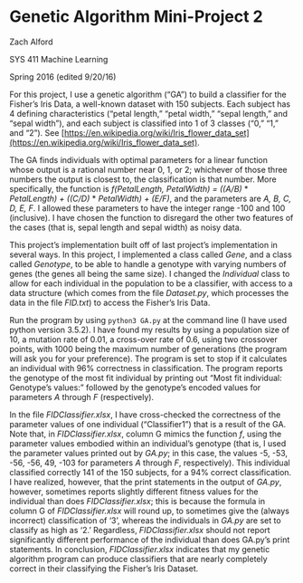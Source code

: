 # Genetic Algorithm Mini-Project 2

Zach Alford

SYS 411 Machine Learning

Spring 2016 (edited 9/20/16)

For this project, I use a genetic algorithm (“GA”) to build a classifier for the Fisher’s Iris Data, a well-known dataset with 150 subjects. Each subject has 4 defining characteristics (“petal length,” “petal width,” “sepal length,” and “sepal width”), and each subject is classified into 1 of 3 classes (“0,” “1,” and “2”). See [https://en.wikipedia.org/wiki/Iris_flower_data_set](https://en.wikipedia.org/wiki/Iris_flower_data_set).

The GA finds individuals with optimal parameters for a linear function whose output is a rational number near 0, 1, or 2; whichever of those three numbers the output is closest to, the classification is that number. More specifically, the function is *f(PetalLength, PetalWidth) = ((A/B)* \* *PetalLength) + ((C/D)* \* *PetalWidth) + (E/F)*, and the parameters are *A, B, C, D, E, F*. I allowed these parameters to have the integer range -100 and 100 (inclusive). I have chosen the function to disregard the other two features of the cases (that is, sepal length and sepal width) as noisy data.

This project’s implementation built off of last project’s implementation in several ways. In this project, I implemented a class called *Gene*, and a class called *Genotype*, to be able to handle a genotype with varying numbers of genes (the genes all being the same size). I changed the *Individual* class to allow for each individual in the population to be a classifier, with access to a data structure (which comes from the file *Dataset.py*, which processes the data in the file *FID.txt*) to access the Fisher’s Iris Data.

Run the program by using `python3 GA.py` at the command line (I have used python version 3.5.2). I have found my results by using a population size of 10, a mutation rate of 0.01, a cross-over rate of 0.6, using two crossover points, with 1000 being the maximum number of generations (the program will ask you for your preference). The program is set to stop if it calculates an individual with 96% correctness in classification. The program reports the genotype of the most fit individual by printing out “Most fit individual: Genotype’s values:” followed by the genotype’s encoded values for parameters *A* through *F* (respectively).

In the file *FIDClassifier.xlsx*, I have cross-checked the correctness of the parameter values of one individual (“Classifier1”) that is a result of the GA. Note that, in *FIDClassifier.xlsx*, column G mimics the function *f*, using the parameter values embodied within an individual’s genotype (that is, I used the parameter values printed out by *GA.py*; in this case, the values   -5, -53, -56, -56, 49, -103 for parameters *A* through *F*, respectively). This individual classified correctly 141 of the 150 subjects, for a 94% correct classification. I have realized, however, that the print statements in the output of *GA.py*, however, sometimes reports slightly different fitness values for the individual than does *FIDClassifier.xlsx*; this is because the formula in column G of *FIDClassifier.xlsx* will round up, to sometimes give the (always incorrect) classification of ‘3’, whereas the individuals in *GA.py* are set to classify as high as ‘2.’ Regardless, *FIDClassifier.xlsx* should not report significantly different performance of the individual than does GA.py’s print statements. In conclusion, *FIDClassifier.xlsx* indicates that my genetic algorithm program can produce classifiers that are nearly completely correct in their classifying the Fisher’s Iris Dataset.


